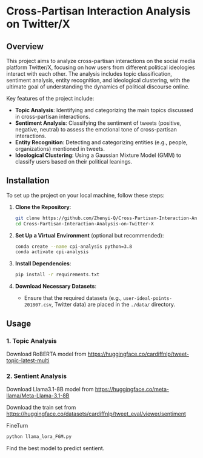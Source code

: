 
# Cross-Partisan Interaction Analysis on Twitter/X

## Overview

This project aims to analyze cross-partisan interactions on the social media platform Twitter/X, focusing on how users from different political ideologies interact with each other. The analysis includes topic classification, sentiment analysis, entity recognition, and ideological clustering, with the ultimate goal of understanding the dynamics of political discourse online.

Key features of the project include:
- **Topic Analysis**: Identifying and categorizing the main topics discussed in cross-partisan interactions.
- **Sentiment Analysis**: Classifying the sentiment of tweets (positive, negative, neutral) to assess the emotional tone of cross-partisan interactions.
- **Entity Recognition**: Detecting and categorizing entities (e.g., people, organizations) mentioned in tweets.
- **Ideological Clustering**: Using a Gaussian Mixture Model (GMM) to classify users based on their political leanings.

## Installation

To set up the project on your local machine, follow these steps:

1. **Clone the Repository**:
    ```bash
    git clone https://github.com/Zhenyi-Q/Cross-Partisan-Interaction-Analysis-on-Twitter-X.git
    cd Cross-Partisan-Interaction-Analysis-on-Twitter-X
    ```

2. **Set Up a Virtual Environment** (optional but recommended):
    ```bash
    conda create --name cpi-analysis python=3.8
    conda activate cpi-analysis
    ```

3. **Install Dependencies**:
    ```bash
    pip install -r requirements.txt
    ```

4. **Download Necessary Datasets**:
    - Ensure that the required datasets (e.g., `user-ideal-points-201807.csv`, Twitter data) are placed in the `./data/` directory.

## Usage

### 1. Topic Analysis

Download RoBERTA model from https://huggingface.co/cardiffnlp/tweet-topic-latest-multi

### 2. Sentient Analysis
Download Llama3.1-8B model from https://huggingface.co/meta-llama/Meta-Llama-3.1-8B

Download the train set from https://huggingface.co/datasets/cardiffnlp/tweet_eval/viewer/sentiment


FineTurn
```bash
python llama_lora_FGM.py
```


Find the best model to predict sentient.
